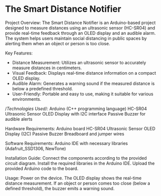 # The Smart Distance Notifier
Project Overview:
  The Smart Distance Notifier is an Arduino-based project designed to measure distances using an ultrasonic sensor (HC-SR04) and provide real-time feedback through an OLED display and    an audible alarm. The system helps users maintain social distancing in public spaces by alerting them when an object or person is too close.

Key Features:
* Distance Measurement: Utilizes an ultrasonic sensor to accurately measure distances in centimeters.
* Visual Feedback: Displays real-time distance information on a compact OLED display.
* Audible Alarm: Generates a warning sound if the measured distance is below a predefined threshold.
* User-Friendly: Portable and easy to use, making it suitable for various environments.


/*Technologies Used*/:
  Arduino (C++ programming language)
  HC-SR04 Ultrasonic Sensor
  OLED Display with I2C interface
  Passive Buzzer for audible alerts

Hardware Requirements:
  Arduino board
  HC-SR04 Ultrasonic Sensor
  OLED Display (I2C)
  Passive Buzzer
  Breadboard and jumper wires

Software Requirements:
Arduino IDE with necessary libraries (Adafruit_SSD1306, NewTone)

Installation Guide:
  Connect the components according to the provided circuit diagram.
  Install the required libraries in the Arduino IDE.
  Upload the provided Arduino code to the board.

Usage:
  Power on the device.
  The OLED display shows the real-time distance measurement.
  If an object or person comes too close (below a defined threshold), the buzzer emits a warning sound.
